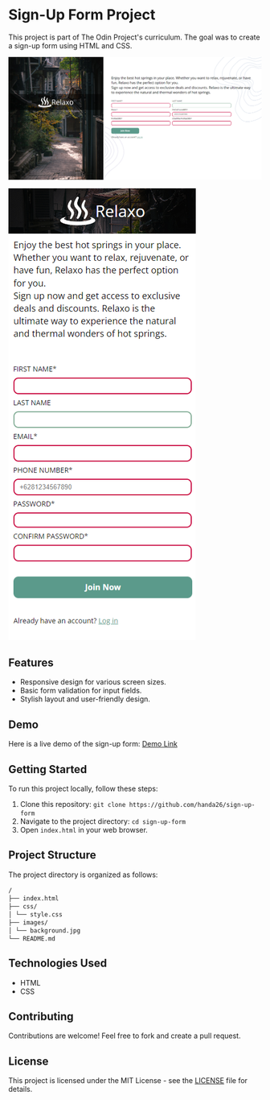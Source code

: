 # Sign-Up Form Project

This project is part of The Odin Project's curriculum. The goal was to create a sign-up form using HTML and CSS.

![Screenshot of the Sign-Up Form](./images/Relaxo-desktop.png)

![Screenshot of the Sign-Up Form Responsive](./images/Relaxo-mobile.png)

## Features

- Responsive design for various screen sizes.
- Basic form validation for input fields.
- Stylish layout and user-friendly design.

## Demo

Here is a live demo of the sign-up form: [Demo Link](https://relaxo-site.netlify.app/)

## Getting Started

To run this project locally, follow these steps:

1. Clone this repository: `git clone https://github.com/handa26/sign-up-form`
2. Navigate to the project directory: `cd sign-up-form`
3. Open `index.html` in your web browser.

## Project Structure

The project directory is organized as follows:
```
/
├── index.html
├── css/
│ └── style.css
├── images/
│ └── background.jpg
└── README.md
```

## Technologies Used

- HTML
- CSS

## Contributing

Contributions are welcome! Feel free to fork and create a pull request.

## License

This project is licensed under the MIT License - see the [LICENSE](LICENSE) file for details.
